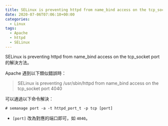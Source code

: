 ```yaml
---
title: SELinux is preventing httpd from name_bind access on the tcp_socket port
date: 2020-07-06T07:06:10+00:00
categories:
  - Linux
tags:
  - Apache
  - httpd
  - SELinux
---
```


SELinux is preventing httpd from name_bind access on the tcp_socket port 的解決方法。

<!--more-->

Apache 遇到以下類似錯誤時：

> SELinux is preventing /usr/sbin/httpd from name_bind access on the tcp_socket port 4040

可以通過以下命令解決：

```shell
# semanage port -a -t httpd_port_t -p tcp [port]
```

- `[port]` 改為對應的端口即可，如 `4040`。
